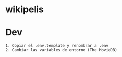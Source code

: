 # wikipelis

# Dev

```
1. Copiar el .env.template y renombrar a .env
2. Cambiar las variables de entorno (The MovieDB)
```